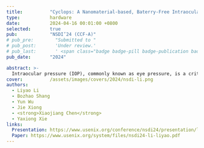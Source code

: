```yaml
---
title:          "Cyclops: A Nanomaterial-based, Baterry-Free Intraocular Pressure (IOP) Monitoring System inside Contact Lens"
type:           hardware
date:           2024-04-16 00:01:00 +0800
selected:       true
pub:            "NSDI’24 (CCF-A)"
# pub_pre:        "Submitted to "
# pub_post:       'Under review.'
# pub_last:       ' <span class="badge badge-pill badge-publication badge-success">Spotlight</span>'
pub_date:       "2024"

abstract: >-
  Intraocular pressure (IOP), commonly known as eye pressure, is a critical physiological parameter related to health. Contact lens-based IOP sensing has garnered significant attention in research. Existing research has been focusing on developing the sensor itself, so the techniques used to read sensing data only support a reading range of several centimeters, becoming the main obstacle for real-world deployment. This paper presents Cyclops, the first battery-free IOP sensing system integrated into a contact lens, which overcomes the proximity constraints of traditional reading methods. Cyclops features a three-layer antenna comprising two metallic layers and a nanomaterial-based sensing layer in between. This innovative antenna serves a dual purpose, functioning as both a pressure sensor and a communication antenna simultaneously. The antenna is connected to an RFID chip, which utilizes a low-power self-tuning circuit to achieve high-precision pressure sensing, akin to a 9-bit ADC. Extensive experimental results demonstrate that Cyclops supports communication at meter-level distances, and its IOP measurement accuracy surpasses that of commercial portable IOP measurement devices.
cover:          /assets/images/covers/2024/nsdi-li.png
authors:
  - Liyao Li
  - Bozhao Shang
  - Yun Wu
  - Jie Xiong
  - <strong>Xiaojiang Chen</strong>
  - Yaxiong Xie
links:
  Presentation: https://www.usenix.org/conference/nsdi24/presentation/li-liyao
  Paper: https://www.usenix.org/system/files/nsdi24-li-liyao.pdf
---
```


